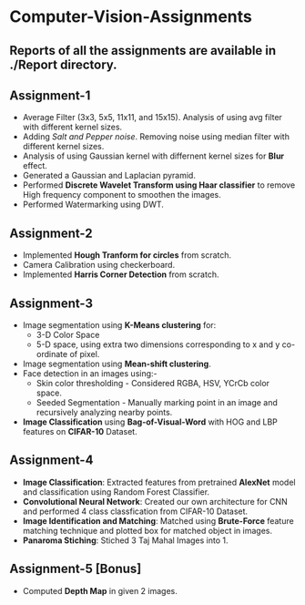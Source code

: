 # Computer-Vision-Assignments

## Reports of all the assignments are available in ./Report directory.

## Assignment-1
- Average Filter (3x3, 5x5, 11x11, and 15x15). Analysis of using avg filter with different kernel sizes.
- Adding *Salt and Pepper noise*. Removing noise using median filter with different kernel sizes.
- Analysis of using Gaussian kernel with differnent kernel sizes for **Blur** effect.
- Generated a Gaussian and Laplacian pyramid.
- Performed **Discrete Wavelet Transform using Haar classifier** to remove High frequency component to smoothen the images.
- Performed Watermarking using DWT.

## Assignment-2
- Implemented **Hough Tranform for circles** from scratch.
- Camera Calibration using checkerboard.
- Implemented **Harris Corner Detection** from scratch.

## Assignment-3
- Image segmentation using **K-Means clustering** for:
    - 3-D Color Space
    - 5-D space, using extra two dimensions corresponding to x and y co-ordinate of pixel.
- Image segmentation using **Mean-shift clustering**.
- Face detection in an images using:-
    - Skin color thresholding - Considered RGBA, HSV, YCrCb color space.
    - Seeded Segmentation - Manually marking point in an image and recursively analyzing nearby points. 
- **Image Classification** using **Bag-of-Visual-Word** with HOG and LBP features on **CIFAR-10** Dataset.

## Assignment-4
- **Image Classification**: Extracted features from pretrained **AlexNet** model and classification using Random Forest Classifier.
- **Convolutional Neural Network**: Created our own architecture for CNN and performed 4 class classfication from CIFAR-10 Dataset.
- **Image Identification and Matching**: Matched using **Brute-Force** feature matching technique and plotted box for matched object in images.
- **Panaroma Stiching**: Stiched 3 Taj Mahal Images into 1.

## Assignment-5 [Bonus]
- Computed **Depth Map** in given 2 images.
